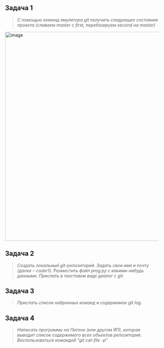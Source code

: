 ## Задача 1
> _С помощью команд эмулятора git получить следующее состояние проекта (сливаем master с first, перебазируем second на master)_

<img width="685" alt="image" src="https://github.com/user-attachments/assets/af08b3d8-8e4f-4ca6-a51d-6eba273c595e">


## Задача 2
> _Создать локальный git-репозиторий. Задать свои имя и почту (далее – coder1). Разместить файл prog.py с какими-нибудь данными. Прислать в текстовом виде диалог с git._



## Задача 3
> _Прислать список набранных команд и содержимое git log._



## Задача 4
> _Написать программу на Питоне (или другом ЯП), которая выводит список содержимого всех объектов репозитория. Воспользоваться командой "git cat-file -p"_

